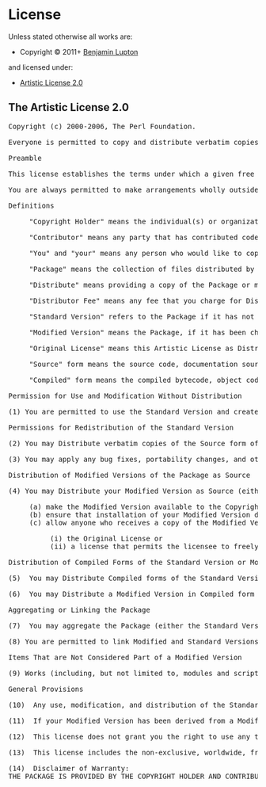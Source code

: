 <!-- LICENSEFILE/ -->

<h1>License</h1>

Unless stated otherwise all works are:

<ul><li>Copyright &copy; 2011+ <a href="https://balupton.com">Benjamin Lupton</a></li></ul>

and licensed under:

<ul><li><a href="http://spdx.org/licenses/Artistic-2.0.html">Artistic License 2.0</a></li></ul>

<h2>The Artistic License 2.0</h2>

<pre>
Copyright (c) 2000-2006, The Perl Foundation.

Everyone is permitted to copy and distribute verbatim copies of this license document, but changing it is not allowed.

Preamble

This license establishes the terms under which a given free software Package may be copied, modified, distributed, and/or redistributed. The intent is that the Copyright Holder maintains some artistic control over the development of that Package while still keeping the Package available as open source and free software.

You are always permitted to make arrangements wholly outside of this license directly with the Copyright Holder of a given Package.  If the terms of this license do not permit the full use that you propose to make of the Package, you should contact the Copyright Holder and seek a different licensing arrangement.

Definitions

     "Copyright Holder" means the individual(s) or organization(s) named in the copyright notice for the entire Package.

     "Contributor" means any party that has contributed code or other material to the Package, in accordance with the Copyright Holder's procedures.

     "You" and "your" means any person who would like to copy, distribute, or modify the Package.

     "Package" means the collection of files distributed by the Copyright Holder, and derivatives of that collection and/or of those files. A given Package may consist of either the Standard Version, or a Modified Version.

     "Distribute" means providing a copy of the Package or making it accessible to anyone else, or in the case of a company or organization, to others outside of your company or organization.

     "Distributor Fee" means any fee that you charge for Distributing this Package or providing support for this Package to another party.  It does not mean licensing fees.

     "Standard Version" refers to the Package if it has not been modified, or has been modified only in ways explicitly requested by the Copyright Holder.

     "Modified Version" means the Package, if it has been changed, and such changes were not explicitly requested by the Copyright Holder.

     "Original License" means this Artistic License as Distributed with the Standard Version of the Package, in its current version or as it may be modified by The Perl Foundation in the future.

     "Source" form means the source code, documentation source, and configuration files for the Package.

     "Compiled" form means the compiled bytecode, object code, binary, or any other form resulting from mechanical transformation or translation of the Source form.

Permission for Use and Modification Without Distribution

(1) You are permitted to use the Standard Version and create and use Modified Versions for any purpose without restriction, provided that you do not Distribute the Modified Version.

Permissions for Redistribution of the Standard Version

(2) You may Distribute verbatim copies of the Source form of the Standard Version of this Package in any medium without restriction, either gratis or for a Distributor Fee, provided that you duplicate all of the original copyright notices and associated disclaimers.  At your discretion, such verbatim copies may or may not include a Compiled form of the Package.

(3) You may apply any bug fixes, portability changes, and other modifications made available from the Copyright Holder.  The resulting Package will still be considered the Standard Version, and as such will be subject to the Original License.

Distribution of Modified Versions of the Package as Source

(4) You may Distribute your Modified Version as Source (either gratis or for a Distributor Fee, and with or without a Compiled form of the Modified Version) provided that you clearly document how it differs from the Standard Version, including, but not limited to, documenting any non-standard features, executables, or modules, and provided that you do at least ONE of the following:

     (a) make the Modified Version available to the Copyright Holder of the Standard Version, under the Original License, so that the Copyright Holder may include your modifications in the Standard Version.
     (b) ensure that installation of your Modified Version does not prevent the user installing or running the Standard Version. In addition, the Modified Version must bear a name that is different from the name of the Standard Version.
     (c) allow anyone who receives a copy of the Modified Version to make the Source form of the Modified Version available to others under

          (i) the Original License or
          (ii) a license that permits the licensee to freely copy, modify and redistribute the Modified Version using the same licensing terms that apply to the copy that the licensee received, and requires that the Source form of the Modified Version, and of any works derived from it, be made freely available in that license fees are prohibited but Distributor Fees are allowed.

Distribution of Compiled Forms of the Standard Version or Modified Versions without the Source

(5)  You may Distribute Compiled forms of the Standard Version without the Source, provided that you include complete instructions on how to get the Source of the Standard Version.  Such instructions must be valid at the time of your distribution.  If these instructions, at any time while you are carrying out such distribution, become invalid, you must provide new instructions on demand or cease further distribution. If you provide valid instructions or cease distribution within thirty days after you become aware that the instructions are invalid, then you do not forfeit any of your rights under this license.

(6)  You may Distribute a Modified Version in Compiled form without the Source, provided that you comply with Section 4 with respect to the Source of the Modified Version.

Aggregating or Linking the Package

(7)  You may aggregate the Package (either the Standard Version or Modified Version) with other packages and Distribute the resulting aggregation provided that you do not charge a licensing fee for the Package.  Distributor Fees are permitted, and licensing fees for other components in the aggregation are permitted. The terms of this license apply to the use and Distribution of the Standard or Modified Versions as included in the aggregation.

(8) You are permitted to link Modified and Standard Versions with other works, to embed the Package in a larger work of your own, or to build stand-alone binary or bytecode versions of applications that include the Package, and Distribute the result without restriction, provided the result does not expose a direct interface to the Package.

Items That are Not Considered Part of a Modified Version

(9) Works (including, but not limited to, modules and scripts) that merely extend or make use of the Package, do not, by themselves, cause the Package to be a Modified Version.  In addition, such works are not considered parts of the Package itself, and are not subject to the terms of this license.

General Provisions

(10)  Any use, modification, and distribution of the Standard or Modified Versions is governed by this Artistic License. By using, modifying or distributing the Package, you accept this license. Do not use, modify, or distribute the Package, if you do not accept this license.

(11)  If your Modified Version has been derived from a Modified Version made by someone other than you, you are nevertheless required to ensure that your Modified Version complies with the requirements of this license.

(12)  This license does not grant you the right to use any trademark, service mark, tradename, or logo of the Copyright Holder.

(13)  This license includes the non-exclusive, worldwide, free-of-charge patent license to make, have made, use, offer to sell, sell, import and otherwise transfer the Package with respect to any patent claims licensable by the Copyright Holder that are necessarily infringed by the Package. If you institute patent litigation (including a cross-claim or counterclaim) against any party alleging that the Package constitutes direct or contributory patent infringement, then this Artistic License to you shall terminate on the date that such litigation is filed.

(14)  Disclaimer of Warranty:
THE PACKAGE IS PROVIDED BY THE COPYRIGHT HOLDER AND CONTRIBUTORS "AS IS" AND WITHOUT ANY EXPRESS OR IMPLIED WARRANTIES. THE IMPLIED WARRANTIES OF MERCHANTABILITY, FITNESS FOR A PARTICULAR PURPOSE, OR NON-INFRINGEMENT ARE DISCLAIMED TO THE EXTENT PERMITTED BY YOUR LOCAL LAW. UNLESS REQUIRED BY LAW, NO COPYRIGHT HOLDER OR CONTRIBUTOR WILL BE LIABLE FOR ANY DIRECT, INDIRECT, INCIDENTAL, OR CONSEQUENTIAL DAMAGES ARISING IN ANY WAY OUT OF THE USE OF THE PACKAGE, EVEN IF ADVISED OF THE POSSIBILITY OF SUCH DAMAGE.
</pre>

<!-- /LICENSEFILE -->
